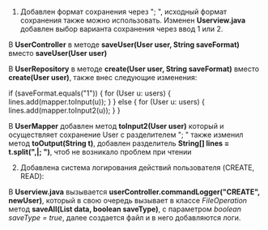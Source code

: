 1. Добавлен формат сохранения через "; ", исходный формат сохранения также можно использовать.
Изменен **Userview.java** добавлен выбор варианта сохранения через ввод 1 или 2.

В **UserController** в методе **saveUser(User user, String saveFormat)** вместо **saveUser(User user)**

В **UserRepository** в методе **create(User user, String saveFormat)** вместо **create(User user)**, также
внес следующие изменения: 

if (saveFormat.equals("1")) {
    for (User u: users) {
        lines.add(mapper.toInput(u));
        }
} else {
    for (User u: users) {
        lines.add(mapper.toInput2(u));
    }
}

В **UserMapper** добавлен метод **toInput2(User user)** который и осуществляет сохранение User с разделителем "; "
также изменил метод **toOutput(String t)**, добавлен разделитель **String[] lines = t.split(",|; ")**, чтоб не возникало проблем при чтении 

2. Добавлена система логирования действий пользователя (CREATE, READ):

В **Userview.java** вызывается **userController.commandLogger("CREATE", newUser)**, который в свою очередь вызывает в классе *FileOperation* метод **saveAll(List<String> data, boolean saveType)**, с параметром *boolean saveType = true*, далее создается файл и в него добавляются логи.
